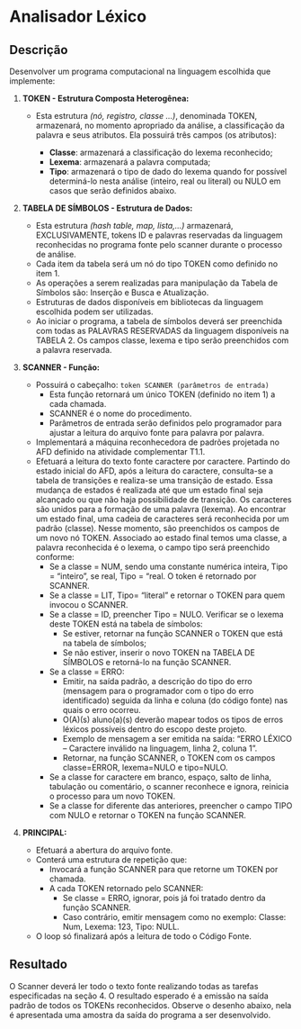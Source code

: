 # Analisador Léxico

## Descrição

Desenvolver um programa computacional na linguagem escolhida que implemente:

1. **TOKEN - Estrutura Composta Heterogênea:**
    - Esta estrutura *(nó, registro, classe ...)*, denominada TOKEN, armazenará, no momento apropriado da análise, a classificação da palavra e seus atributos. Ela possuirá três campos (os atributos):

        - **Classe**: armazenará a classificação do lexema reconhecido;
        - **Lexema**: armazenará a palavra computada;
        - **Tipo**: armazenará o tipo de dado do lexema quando for possível determiná-lo nesta análise (inteiro, real ou literal) ou NULO em casos que serão definidos abaixo.

2. **TABELA DE SÍMBOLOS - Estrutura de Dados:**
    - Esta estrutura *(hash table, map, lista,...)* armazenará, EXCLUSIVAMENTE, tokens ID e palavras reservadas da linguagem reconhecidas no programa fonte pelo scanner durante o processo de análise.
    - Cada item da tabela será um nó do tipo TOKEN como definido no item 1.
    - As operações a serem realizadas para manipulação da Tabela de Símbolos são: Inserção e Busca e Atualização.
    - Estruturas de dados disponíveis em bibliotecas da linguagem escolhida podem ser utilizadas.
    - Ao iniciar o programa, a tabela de símbolos deverá ser preenchida com todas as PALAVRAS RESERVADAS da linguagem disponíveis na TABELA 2. Os campos classe, lexema e tipo serão preenchidos com a palavra reservada.

3. **SCANNER - Função:**
    - Possuirá o cabeçalho: `token SCANNER (parâmetros de entrada)`
        - Esta função retornará um único TOKEN (definido no item 1) a cada chamada.
        - SCANNER é o nome do procedimento.
        - Parâmetros de entrada serão definidos pelo programador para ajustar a leitura do arquivo fonte para palavra por palavra.
    - Implementará a máquina reconhecedora de padrões projetada no AFD definido na atividade complementar T1.1.
    - Efetuará a leitura do texto fonte caractere por caractere. Partindo do estado inicial do AFD, após a leitura do caractere, consulta-se a tabela de transições e realiza-se uma transição de estado. Essa mudança de estados é realizada até que um estado final seja alcançado ou que não haja possibilidade de transição. Os caracteres são unidos para a formação de uma palavra (lexema). Ao encontrar um estado final, uma cadeia de caracteres será reconhecida por um padrão (classe). Nesse momento, são preenchidos os campos de um novo nó TOKEN. Associado ao estado final temos uma classe, a palavra reconhecida é o lexema, o campo tipo será preenchido conforme:
        - Se a classe = NUM, sendo uma constante numérica inteira, Tipo = “inteiro”, se real, Tipo = “real. O token é retornado por SCANNER.
        - Se a classe = LIT, Tipo= “literal” e retornar o TOKEN para quem invocou o SCANNER.
        - Se a classe = ID, preencher Tipo = NULO. Verificar se o lexema deste TOKEN está na tabela de símbolos:
            - Se estiver, retornar na função SCANNER o TOKEN que está na tabela de símbolos;
            - Se não estiver, inserir o novo TOKEN na TABELA DE SÍMBOLOS e retorná-lo na função SCANNER.
        - Se a classe = ERRO:
            - Emitir, na saída padrão, a descrição do tipo do erro (mensagem para o programador com o tipo do erro identificado) seguida da linha e coluna (do código fonte) nas quais o erro ocorreu.
            - O(A)(s) aluno(a)(s) deverão mapear todos os tipos de erros léxicos possíveis dentro do escopo deste projeto.
            - Exemplo de mensagem a ser emitida na saída: “ERRO LÉXICO – Caractere inválido na linguagem, linha 2, coluna 1”.
            - Retornar, na função SCANNER, o TOKEN com os campos classe=ERROR, lexema=NULO e tipo=NULO.
        - Se a classe for caractere em branco, espaço, salto de linha, tabulação ou comentário, o scanner reconhece e ignora, reinicia o processo para um novo TOKEN.
        - Se a classe for diferente das anteriores, preencher o campo TIPO com NULO e retornar o TOKEN na função SCANNER.

4. **PRINCIPAL:**
    - Efetuará a abertura do arquivo fonte.
    - Conterá uma estrutura de repetição que:
        - Invocará a função SCANNER para que retorne um TOKEN por chamada.
        - A cada TOKEN retornado pelo SCANNER:
            - Se classe = ERRO, ignorar, pois já foi tratado dentro da função SCANNER.
            - Caso contrário, emitir mensagem como no exemplo: Classe: Num, Lexema: 123, Tipo: NULL.
    - O loop só finalizará após a leitura de todo o Código Fonte.

## Resultado

O Scanner deverá ler todo o texto fonte realizando todas as tarefas especificadas na seção 4. O resultado esperado é a emissão na saída padrão de todos os TOKENs reconhecidos. Observe o desenho abaixo, nela é apresentada uma amostra da saída do programa a ser desenvolvido.
